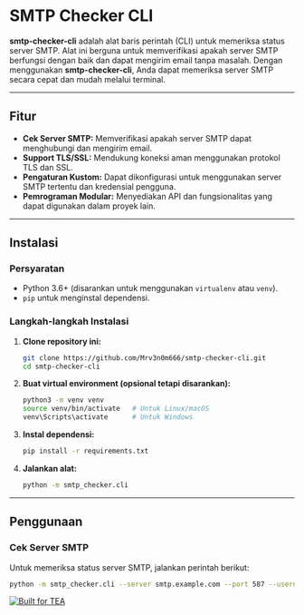 # SMTP Checker CLI

**smtp-checker-cli** adalah alat baris perintah (CLI) untuk memeriksa status server SMTP. Alat ini berguna untuk memverifikasi apakah server SMTP berfungsi dengan baik dan dapat mengirim email tanpa masalah. Dengan menggunakan **smtp-checker-cli**, Anda dapat memeriksa server SMTP secara cepat dan mudah melalui terminal.

---

## Fitur

- **Cek Server SMTP:** Memverifikasi apakah server SMTP dapat menghubungi dan mengirim email.
- **Support TLS/SSL:** Mendukung koneksi aman menggunakan protokol TLS dan SSL.
- **Pengaturan Kustom:** Dapat dikonfigurasi untuk menggunakan server SMTP tertentu dan kredensial pengguna.
- **Pemrograman Modular:** Menyediakan API dan fungsionalitas yang dapat digunakan dalam proyek lain.

---

## Instalasi

### Persyaratan

- Python 3.6+ (disarankan untuk menggunakan `virtualenv` atau `venv`).
- `pip` untuk menginstal dependensi.

### Langkah-langkah Instalasi

1. **Clone repository ini:**
    ```bash
    git clone https://github.com/Mrv3n0m666/smtp-checker-cli.git
    cd smtp-checker-cli
    ```

2. **Buat virtual environment (opsional tetapi disarankan):**
    ```bash
    python3 -m venv venv
    source venv/bin/activate   # Untuk Linux/macOS
    venv\Scripts\activate      # Untuk Windows
    ```

3. **Instal dependensi:**
    ```bash
    pip install -r requirements.txt
    ```

4. **Jalankan alat:**
    ```bash
    python -m smtp_checker.cli
    ```

---

## Penggunaan

### Cek Server SMTP
Untuk memeriksa status server SMTP, jalankan perintah berikut:
```bash
python -m smtp_checker.cli --server smtp.example.com --port 587 --username user@example.com --password yourpassword
```

[![Built for TEA](https://img.shields.io/badge/Built%20for-TEA.xyz-blue)](https://www.tea.xyz/)

